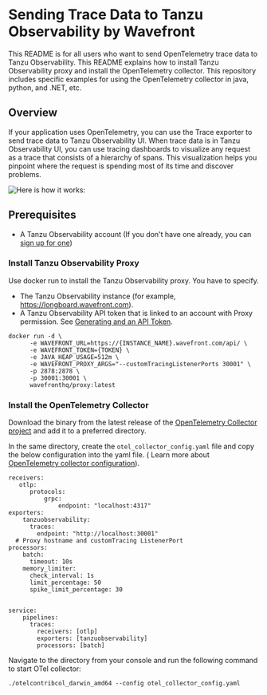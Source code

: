 # Sending Trace Data to Tanzu Observability by Wavefront

This README is for all users who want to send OpenTelemetry trace data to Tanzu Observability. This README explains how
to install Tanzu Observability proxy and install the OpenTelemetry collector. This repository includes specific examples for using
the OpenTelemetry collector in java, python, and .NET, etc.

## Overview

If your application uses OpenTelemetry, you can use the Trace exporter to send trace data to Tanzu Observability UI.
When trace data is in Tanzu Observability UI, you can use tracing dashboards to visualize any request as a trace that
consists of a hierarchy of spans. This visualization helps you pinpoint where the request is spending most of its time
and discover problems.

![Here is how it works:](https://github.com/wavefrontHQ/opentelemetry-examples/blob/master/resources/TraceFlow.png?raw=true)

## Prerequisites

* A Tanzu Observability account (If you don't have one already, you
  can [sign up for one](https://tanzu.vmware.com/observability))

### Install Tanzu Observability Proxy

Use docker run to install the Tanzu Observability proxy. You have to specify.

* The Tanzu Observability instance (for example, https://longboard.wavefront.com).
* A Tanzu Observability API token that is linked to an account with Proxy permission.
  See [Generating and an API Token](https://docs.wavefront.com/wavefront_api.html#generating-an-api-token).

```
docker run -d \
      -e WAVEFRONT_URL=https://{INSTANCE_NAME}.wavefront.com/api/ \
      -e WAVEFRONT_TOKEN={TOKEN} \
      -e JAVA_HEAP_USAGE=512m \
      -e WAVEFRONT_PROXY_ARGS="--customTracingListenerPorts 30001" \
      -p 2878:2878 \
      -p 30001:30001 \
      wavefronthq/proxy:latest
```

### Install the OpenTelemetry Collector

Download the binary from the latest release of
the [OpenTelemetry Collector project](https://github.com/open-telemetry/opentelemetry-collector-contrib/releases) and
add it to a preferred directory.

In the same directory, create the `otel_collector_config.yaml` file and copy the below configuration into the yaml
file. (
Learn more about [OpenTelemetry collector configuration](https://opentelemetry.io/docs/collector/configuration/)).

```
receivers:
   otlp:
      protocols:
          grpc:
              endpoint: "localhost:4317"
exporters:
    tanzuobservability:
      traces:
        endpoint: "http://localhost:30001" 
  # Proxy hostname and customTracing ListenerPort
processors:
    batch:
      timeout: 10s
    memory_limiter:
      check_interval: 1s
      limit_percentage: 50
      spike_limit_percentage: 30

      
service:
    pipelines:
      traces:
        receivers: [otlp]
        exporters: [tanzuobservability]
        processors: [batch]
```

Navigate to the directory from your console and run the following command to start OTel collector:

```
./otelcontribcol_darwin_amd64 --config otel_collector_config.yaml
```
